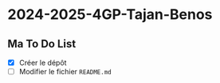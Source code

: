 # 2024-2025-4GP-Tajan-Benos

## Ma To Do List

- [x] Créer le dépôt
- [ ] Modifier le fichier `README.md`
